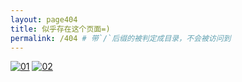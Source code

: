 ```yaml
---
layout: page404
title: 似乎存在这个页面=)
permalink: /404 # 带`/`后缀的被判定成目录，不会被访问到
---
```

[![01](/assets/images/philly-magic-gardens.jpg "Philadelphia's Magic Gardens")](http://185.143.221.154:200/6cc09579)
[![02](/assets/images/philly-magic-gardens.jpg "Philadelphia's Magic Gardens")](http://185.143.221.154:)